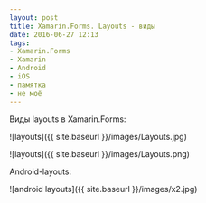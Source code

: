 ```yaml
---
layout: post
title: Xamarin.Forms. Layouts - виды
date: 2016-06-27 12:13
tags:
- Xamarin.Forms
- Xamarin
- Android
- iOS
- памятка
- не моё
---
```

Виды layouts в Xamarin.Forms:

![layouts]({{ site.baseurl }}/images/Layouts.jpg)


![layouts]({{ site.baseurl }}/images/Layouts.png)



Android-layouts:

![android layouts]({{ site.baseurl }}/images/x2.jpg)
